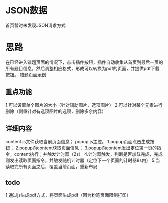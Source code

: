 # JSON数据
首页暂时未发现JSON请求方式

# 思路
在已经进入错题页面的情况下，点击插件按钮，插件自动收集从首页到最后一页的所有题目信息，然后调整相应格式，形成可以转换为pdf的页面，并提供pdf下载按钮。
错题页面[示例](https://www.fenbi.com/spa/tiku/exam/error/practice/xingce/xingce/20995/2?total=74&order=desc&timeRange=0)

## 重点功能
1.可以设置单个图片的大小（针对辅助图片、选项图片）
2.可以针对某个元素进行删除（侧重针对有选项图片的选项，删除多余内容）

## 详细内容
content.js文件获取当前页面信息；
popup.js主控。
1.popup页面点击生成按钮；
2.popup向content获取页面信息；
3.popup向content发出定位第一页的指令，content执行；并触发计时器（2s）
4.计时器触发，判断是否加载完成，完成则发出读取页面指令，并触发随机计时器（定位下一个页面的计时器8s内）
5.当读取完所有页面之后，覆盖当前页面，重新布局

## todo
1.通过js生成pdf方式，将页面生成pdf（因为粉笔页面限制打印）
